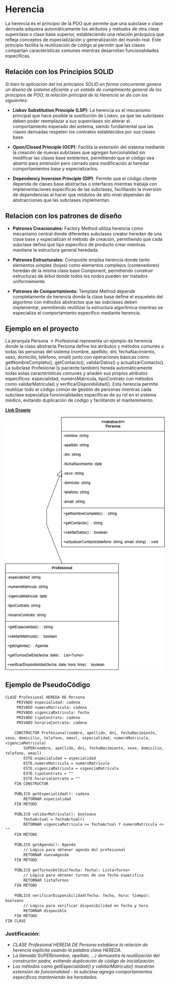 # Herencia

La herencia es el principio de la POO que permite que una subclase o clase derivada adquiera automáticamente los atributos y métodos de otra clase superclase o clase base superior, estableciendo una relación jerárquica que refleja conceptos de especialización y generalización del mundo real. Este principio facilita la reutilización de código al permitir que las clases compartan características comunes mientras desarrollan funcionalidades específicas.

## Relación con los Principios SOLID

*Si bien la aplicación del los principios SOLID en forma concurrente genera un diseño de sistema eficiente y un estado de cumplimiento general de los principios de POO, la relación principal de la Herencia se da con los siguientes:*

+ **Liskov Substitution Principle (LSP):** La herencia es el mecanismo principal que hace posible la sustitución de Liskov, ya que las subclases deben poder reemplazar a sus superclases sin alterar el comportamiento esperado del sistema, siendo fundamental que las clases derivadas respeten los contratos establecidos por sus clases base.

+ **Open/Closed Principle (OCP):** Facilita la extensión del sistema mediante la creación de nuevas subclases que agregan funcionalidad sin modificar las clases base existentes, permitiendo que el código sea abierto para extensión pero cerrado para modificación al heredar comportamientos base y especializarlos.

+ **Dependency Inversion Principle (DIP)**: Permite que el código cliente dependa de clases base abstractas o interfaces mientras trabaja con implementaciones específicas de las subclases, facilitando la inversión de dependencias al hacer que módulos de alto nivel dependan de abstracciones que las subclases implementan.

## Relacion con los patrones de diseño

+ **Patrones Creacionales:** Factory Method utiliza herencia como mecanismo central donde diferentes subclases creator heredan de una clase base y especializan el método de creación, permitiendo que cada subclase defina qué tipo específico de producto crear mientras mantiene la estructura general heredada.

+ **Patrones Estructurales:** Composite emplea herencia donde tanto elementos simples (hojas) como elementos complejos (contenedores) heredan de la misma clase base Component, permitiendo construir estructuras de árbol donde todos los nodos pueden ser tratados uniformemente.
  
+ **Patrones de Comportamiento:** Template Method depende completamente de herencia donde la clase base define el esqueleto del algoritmo con métodos abstractos que las subclases deben implementar, permitiendo reutilizar la estructura algorítmica mientras se especializa el comportamiento específico mediante herencia.
  
## Ejemplo en el proyecto

La jerarquía Persona → Profesional representa un ejemplo de herencia donde la clase abstracta Persona define los atributos y métodos comunes a todas las personas del sistema (nombre, apellido, dni, fechaNacimiento, sexo, domicilio, telefono, email) junto con operaciones básicas como getNombreCompleto(), getContacto(), validarDatos() y actualizarContacto(). La subclase Profesional (y paciente también) hereda automáticamente todas estas características comunes y añaden sus propios atributos específicos: especialidad, numeroMatricula, tipoContrato con métodos como validarMatricula() y verificarDisponibilidad(). Esta herencia permite reutilizar todo el código común de gestión de personas mientras cada subclase especializa funcionalidades específicas de su rol en el sistema médico, evitando duplicación de código y facilitando el mantenimiento.

[**Link Drawio**](https://drive.google.com/file/d/1vqLEjgyxjCP_PLtnMom2xZRY9ASmMjuE/view?usp=sharing)

![Ejemplo_Herencia](imagenes/EJEMPLO_HERENCIA_V2.jpg)

## Ejemplo de PseudoCódigo

    CLASE Profesional HEREDA DE Persona
         PRIVADO especialidad: cadena
         PRIVADO numeroMatricula: cadena
         PRIVADO vigenciaMatricula: fecha
         PRIVADO tipoContrato: cadena
         PRIVADO horarioContrato: cadena

        CONSTRUCTOR Profesional(nombre, apellido, dni, fechaNacimiento, sexo, domicilio, telefono, email, especialidad, numeroMatricula, vigenciaMatricula)
            SUPER(nombre, apellido, dni, fechaNacimiento, sexo, domicilio, telefono, email)
            ESTE.especialidad = especialidad
            ESTE.numeroMatricula = numeroMatricula
            ESTE.vigenciaMatricula = vigenciaMatricula
            ESTE.tipoContrato = ""
            ESTE.horarioContrato = ""
        FIN CONSTRUCTOR

        PÚBLICO getEspecialidad(): cadena
            RETORNAR especialidad
        FIN MÉTODO

        PÚBLICO validarMatricula(): booleano
            fechaActual = fechaActual()
            RETORNAR vigenciaMatricula >= fechaActual Y numeroMatricula <> ""
        FIN MÉTODO

        PÚBLICO getAgenda(): Agenda
            // Lógica para obtener agenda del profesional
            RETORNAR nuevaAgenda
        FIN MÉTODO

        PÚBLICO getTurnosDelDia(fecha: fecha): Lista<Turno>
            // Lógica para obtener turnos de una fecha específica
            RETORNAR listaTurnos
        FIN MÉTODO

        PÚBLICO verificarDisponibilidad(fecha: fecha, hora: tiempo): booleano
            // Lógica para verificar disponibilidad en fecha y hora
            RETORNAR disponible
        FIN MÉTODO
    FIN CLASE

### Justificación:

+ *CLASE Profesional HEREDA DE Persona establece la relación de herencia explícita usando la palabra clave HEREDA.*
+ *La llamada SUPER(nombre, apellido, ...) demuestra la reutilización del constructor padre, evitando duplicación de código de inicialización.*
+ *Los métodos como getEspecialidad() y validarMatricula() muestran extensión de funcionalidad - la subclase agrega comportamientos específicos manteniendo los heredados.*

